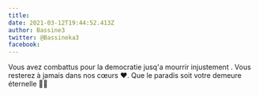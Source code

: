 ```yaml
---
title: 
date: 2021-03-12T19:44:52.413Z
author: Bassine3
twitter: @Bassineka3
facebook: 
---
```


Vous avez combattus pour la democratie jusq'a mourrir injustement . Vous resterez à jamais dans nos cœurs ❤. Que le paradis soit votre demeure éternelle 🙏🙏